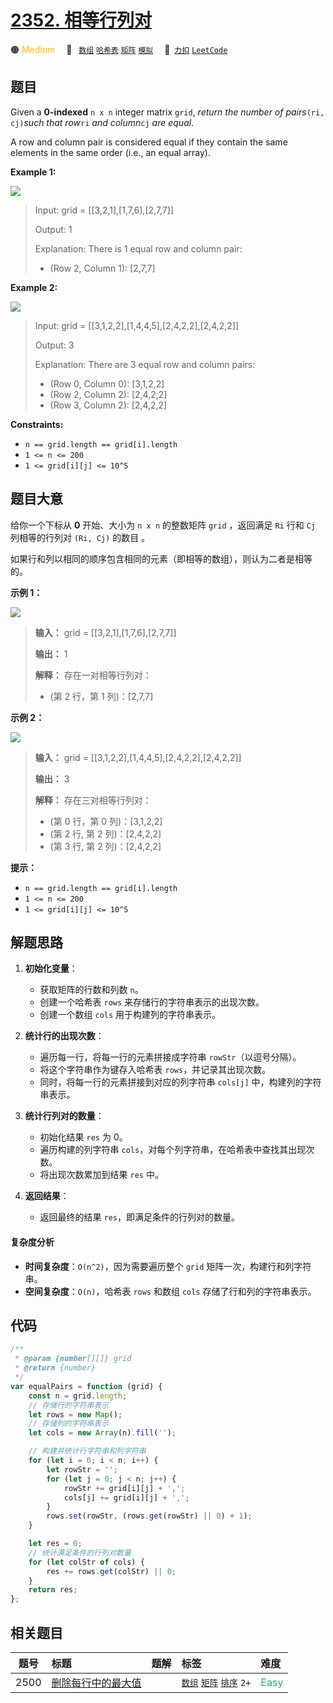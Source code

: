 # [2352. 相等行列对](https://2xiao.github.io/leetcode-js/problem/2352.html)

🟠 <font color=#ffb800>Medium</font>&emsp; 🔖&ensp; [`数组`](/tag/array.md) [`哈希表`](/tag/hash-table.md) [`矩阵`](/tag/matrix.md) [`模拟`](/tag/simulation.md)&emsp; 🔗&ensp;[`力扣`](https://leetcode.cn/problems/equal-row-and-column-pairs) [`LeetCode`](https://leetcode.com/problems/equal-row-and-column-pairs)

## 题目

Given a **0-indexed** `n x n` integer matrix `grid`, _return the number of
pairs_`(ri, cj)`_such that row_`ri` _and column_`cj` _are equal_.

A row and column pair is considered equal if they contain the same elements in
the same order (i.e., an equal array).

**Example 1:**

![](https://assets.leetcode.com/uploads/2022/06/01/ex1.jpg)

> Input: grid = [[3,2,1],[1,7,6],[2,7,7]]
>
> Output: 1
>
> Explanation: There is 1 equal row and column pair:
>
> - (Row 2, Column 1): [2,7,7]

**Example 2:**

![](https://assets.leetcode.com/uploads/2022/06/01/ex2.jpg)

> Input: grid = [[3,1,2,2],[1,4,4,5],[2,4,2,2],[2,4,2,2]]
>
> Output: 3
>
> Explanation: There are 3 equal row and column pairs:
>
> - (Row 0, Column 0): [3,1,2,2]
> - (Row 2, Column 2): [2,4,2,2]
> - (Row 3, Column 2): [2,4,2,2]

**Constraints:**

- `n == grid.length == grid[i].length`
- `1 <= n <= 200`
- `1 <= grid[i][j] <= 10^5`

## 题目大意

给你一个下标从 **0** 开始、大小为 `n x n` 的整数矩阵 `grid` ，返回满足 `Ri` 行和 `Cj` 列相等的行列对 `(Ri, Cj)` 的数目 。

如果行和列以相同的顺序包含相同的元素（即相等的数组），则认为二者是相等的。

**示例 1：**

![](https://assets.leetcode.com/uploads/2022/06/01/ex1.jpg)

> **输入：** grid = [[3,2,1],[1,7,6],[2,7,7]]
>
> **输出：** 1
>
> **解释：** 存在一对相等行列对：
>
> - (第 2 行，第 1 列)：[2,7,7]

**示例 2：**

![](https://assets.leetcode.com/uploads/2022/06/01/ex2.jpg)

> **输入：** grid = [[3,1,2,2],[1,4,4,5],[2,4,2,2],[2,4,2,2]]
>
> **输出：** 3
>
> **解释：** 存在三对相等行列对：
>
> - (第 0 行，第 0 列)：[3,1,2,2]
> - (第 2 行, 第 2 列)：[2,4,2,2]
> - (第 3 行, 第 2 列)：[2,4,2,2]

**提示：**

- `n == grid.length == grid[i].length`
- `1 <= n <= 200`
- `1 <= grid[i][j] <= 10^5`

## 解题思路

1. **初始化变量**：

   - 获取矩阵的行数和列数 `n`。
   - 创建一个哈希表 `rows` 来存储行的字符串表示的出现次数。
   - 创建一个数组 `cols` 用于构建列的字符串表示。

2. **统计行的出现次数**：

   - 遍历每一行，将每一行的元素拼接成字符串 `rowStr`（以逗号分隔）。
   - 将这个字符串作为键存入哈希表 `rows`，并记录其出现次数。
   - 同时，将每一行的元素拼接到对应的列字符串 `cols[j]` 中，构建列的字符串表示。

3. **统计行列对的数量**：

   - 初始化结果 `res` 为 0。
   - 遍历构建的列字符串 `cols`，对每个列字符串，在哈希表中查找其出现次数。
   - 将出现次数累加到结果 `res` 中。

4. **返回结果**：
   - 返回最终的结果 `res`，即满足条件的行列对的数量。

#### 复杂度分析

- **时间复杂度**：`O(n^2)`，因为需要遍历整个 `grid` 矩阵一次，构建行和列字符串。
- **空间复杂度**：`O(n)`，哈希表 `rows` 和数组 `cols` 存储了行和列的字符串表示。

## 代码

```javascript
/**
 * @param {number[][]} grid
 * @return {number}
 */
var equalPairs = function (grid) {
	const n = grid.length;
	// 存储行的字符串表示
	let rows = new Map();
	// 存储列的字符串表示
	let cols = new Array(n).fill('');

	// 构建并统计行字符串和列字符串
	for (let i = 0; i < n; i++) {
		let rowStr = '';
		for (let j = 0; j < n; j++) {
			rowStr += grid[i][j] + ',';
			cols[j] += grid[i][j] + ',';
		}
		rows.set(rowStr, (rows.get(rowStr) || 0) + 1);
	}

	let res = 0;
	// 统计满足条件的行列对数量
	for (let colStr of cols) {
		res += rows.get(colStr) || 0;
	}
	return res;
};
```

## 相关题目

<!-- prettier-ignore -->
| 题号 | 标题 | 题解 | 标签 | 难度 |
| :------: | :------ | :------: | :------ | :------ |
| 2500 | [删除每行中的最大值](https://leetcode.com/problems/delete-greatest-value-in-each-row) |  |  [`数组`](/tag/array.md) [`矩阵`](/tag/matrix.md) [`排序`](/tag/sorting.md) `2+` | <font color=#15bd66>Easy</font> |